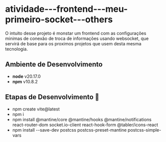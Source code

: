 # atividade---frontend---meu-primeiro-socket---others

O intuito desse projeto é monstar um frontend com as configurações minimas de conexão de troca de informações usando websocket, que servirá de base para os proximos projetos que usem desta mesma tecnologia.

## Ambiente de Desenvolvimento

- **node** v20.17.0
- **npm** v10.8.2

## Etapas de Desenvolvimento 🎯

- npm create vite@latest
- npm i
- npm install @mantine/core @mantine/hooks @mantine/notifications react-router-dom socket.io-client react-hook-form @tabler/icons-react
- npm install --save-dev postcss postcss-preset-mantine postcss-simple-vars


<!-- TODO - apagar uma config nas faz o cascade -->